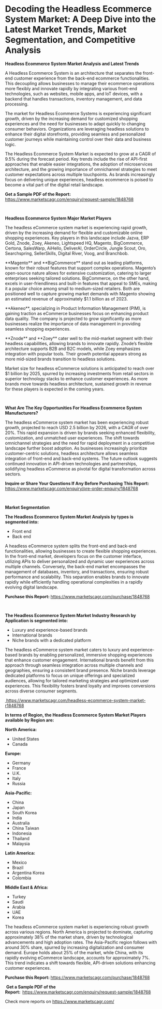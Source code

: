 <p><h1>Decoding the Headless Ecommerce System Market: A Deep Dive into the Latest Market Trends, Market Segmentation, and Competitive Analysis</h1></p><p><strong>Headless Ecommerce System Market Analysis and Latest Trends</strong></p>
<p><p>A Headless Ecommerce System is an architecture that separates the front-end customer experience from the back-end ecommerce functionalities. This decoupling allows businesses to manage their ecommerce operations more flexibly and innovate rapidly by integrating various front-end technologies, such as websites, mobile apps, and IoT devices, with a backend that handles transactions, inventory management, and data processing.</p><p>The market for Headless Ecommerce Systems is experiencing significant growth, driven by the increasing demand for customized shopping experiences and the need for businesses to adapt quickly to changing consumer behaviors. Organizations are leveraging headless solutions to enhance their digital storefronts, providing seamless and personalized customer journeys while maintaining control over their data and business logic.</p><p>The Headless Ecommerce System Market is expected to grow at a CAGR of 9.5% during the forecast period. Key trends include the rise of API-first approaches that enable easier integrations, the adoption of microservices architecture, and the growing importance of omnichannel strategies to meet customer expectations across multiple touchpoints. As brands increasingly focus on delivering unique experiences, headless ecommerce is poised to become a vital part of the digital retail landscape.</p></p>
<p><strong>Get a Sample PDF of the Report:&nbsp;</strong> <a href="https://www.marketscagr.com/enquiry/request-sample/1848768?utm_campaign=2337&utm_medium=2&utm_source=Github&utm_content=ia&utm_term=11032025&utm_id=headless-ecommerce-system">https://www.marketscagr.com/enquiry/request-sample/1848768</a></p>
<p>&nbsp;</p>
<p><strong>Headless Ecommerce System Major Market Players</strong></p>
<p><p>The headless eCommerce system market is experiencing rapid growth, driven by the increasing demand for flexible and customizable online shopping experiences. Key players in this landscape include Jazva, ERP Gold, Znode, Zoey, Akeneo, Lightspeed HQ, Magento, BigCommerce, Certona, SalesWarp, AiHello, DeliverAI, OrderCircle, Jungle Scout, Oro, Searchspring, SellerSkills, Digital River, Voog, and Branchbob.</p><p>**Magento** and **BigCommerce** stand out as leading platforms, known for their robust features that support complex operations. Magento’s open-source nature allows for extensive customization, catering to larger enterprises seeking tailored solutions. BigCommerce, on the other hand, excels in user-friendliness and built-in features that appeal to SMEs, making it a popular choice among small to medium-sized retailers. Both are positioned well to capture growing market demands with Magento showing an estimated revenue of approximately $1.1 billion as of 2023.</p><p>**Akeneo**, specializing in Product Information Management (PIM), is gaining traction as eCommerce businesses focus on enhancing product data quality. The company is projected to grow significantly as more businesses realize the importance of data management in providing seamless shopping experiences.</p><p>**Znode** and **Zoey** cater well to the mid-market segment with their headless capabilities, allowing brands to innovate rapidly. Znode’s flexible architecture supports B2B and B2C models, while Zoey emphasizes integration with popular tools. Their growth potential appears strong as more mid-sized brands transition to headless solutions.</p><p>Market size for headless eCommerce solutions is anticipated to reach over $1 billion by 2025, spurred by increasing investments from retail sectors in superior technology stacks to enhance customer experiences. As more brands move towards headless architecture, sustained growth in revenue for these players is expected in the coming years.</p></p>
<p>&nbsp;</p>
<p><strong>What Are The Key Opportunities For Headless Ecommerce System Manufacturers?</strong></p>
<p><p>The headless eCommerce system market has been experiencing robust growth, projected to reach USD 2.5 billion by 2026, with a CAGR of over 20%. This rapid expansion is driven by brands seeking enhanced flexibility, customization, and unmatched user experiences. The shift towards omnichannel strategies and the need for rapid deployment in a competitive landscape further boost adoption. As businesses increasingly prioritize customer-centric solutions, headless architecture allows seamless integration of front-end and back-end systems. The future outlook suggests continued innovation in API-driven technologies and partnerships, solidifying headless eCommerce as pivotal for digital transformation across sectors.</p></p>
<p><strong>Inquire or Share Your Questions If Any Before Purchasing This Report:</strong> <a href="https://www.marketscagr.com/enquiry/pre-order-enquiry/1848768?utm_campaign=2337&utm_medium=2&utm_source=Github&utm_content=ia&utm_term=11032025&utm_id=headless-ecommerce-system">https://www.marketscagr.com/enquiry/pre-order-enquiry/1848768</a></p>
<p>&nbsp;</p>
<p><strong>Market Segmentation</strong></p>
<p><strong>The Headless Ecommerce System Market Analysis by types is segmented into:</strong></p>
<p><ul><li>Front end</li><li>Back end</li></ul></p>
<p><p>A headless eCommerce system splits the front-end and back-end functionalities, allowing businesses to create flexible shopping experiences. In the front-end market, developers focus on the customer interface, utilizing APIs to deliver personalized and dynamic user experiences across multiple channels. Conversely, the back-end market encompasses the management of databases, inventory, and transactions, ensuring robust performance and scalability. This separation enables brands to innovate rapidly while efficiently handling operational complexities in a rapidly evolving digital landscape.</p></p>
<p><strong>Purchase this Report:&nbsp;</strong><a href="https://www.marketscagr.com/purchase/1848768?utm_campaign=2337&utm_medium=2&utm_source=Github&utm_content=ia&utm_term=11032025&utm_id=headless-ecommerce-system">https://www.marketscagr.com/purchase/1848768</a></p>
<p>&nbsp;</p>
<p><strong>The Headless Ecommerce System Market Industry Research by Application is segmented into:</strong></p>
<p><ul><li>Luxury and experience-based brands</li><li>International brands</li><li>Niche brands with a dedicated platform</li></ul></p>
<p><p>The headless eCommerce system market caters to luxury and experience-based brands by enabling personalized, immersive shopping experiences that enhance customer engagement. International brands benefit from this approach through seamless integration across multiple channels and geographies, ensuring a consistent brand presence. Niche brands leverage dedicated platforms to focus on unique offerings and specialized audiences, allowing for tailored marketing strategies and optimized user experiences. This flexibility fosters brand loyalty and improves conversions across diverse consumer segments.</p></p>
<p><a href="https://www.marketscagr.com/headless-ecommerce-system-market-r1848768?utm_campaign=2337&utm_medium=2&utm_source=Github&utm_content=ia&utm_term=11032025&utm_id=headless-ecommerce-system">&nbsp;https://www.marketscagr.com/headless-ecommerce-system-market-r1848768</a></p>
<p><strong>In terms of Region, the Headless Ecommerce System Market Players available by Region are:</strong></p>
<p>
    <p> <strong> North America: </strong>
        <ul>
            <li>United States</li>
            <li>Canada</li>
        </ul>
        </p> 
    <p> <strong> Europe: </strong>
        <ul>
            <li>Germany</li>
            <li>France</li>
            <li>U.K.</li>
            <li>Italy</li>
            <li>Russia</li>
        </ul>
        </p> 
    <p> <strong> Asia-Pacific: </strong>
        <ul>
            <li>China</li>
            <li>Japan</li>
            <li>South Korea</li>
            <li>India</li>
            <li>Australia</li>
            <li>China Taiwan</li>
            <li>Indonesia</li>
            <li>Thailand</li>
            <li>Malaysia</li>
        </ul>
        </p> 
    <p> <strong> Latin America: </strong>
        <ul>
            <li>Mexico</li>
            <li>Brazil</li>
            <li>Argentina Korea</li>
            <li>Colombia</li>
        </ul>
        </p> 
    <p> <strong> Middle East & Africa: </strong>
        <ul>
            <li>Turkey</li>
            <li>Saudi</li>
            <li>Arabia</li>
            <li>UAE</li>
            <li>Korea</li>
        </ul>
    </p>
    </p>
<p><p>The headless eCommerce system market is experiencing robust growth across various regions. North America is projected to dominate, capturing approximately 38% of the market share, driven by technological advancements and high adoption rates. The Asia-Pacific region follows with around 30% share, spurred by increasing digitalization and consumer demand. Europe holds about 25% of the market, while China, with its rapidly evolving eCommerce landscape, accounts for approximately 7%. This trend indicates a shift towards flexible, API-driven solutions enhancing customer experiences.</p></p>
<p><strong>Purchase this Report: </strong><a href="https://www.marketscagr.com/purchase/1848768?utm_campaign=2337&utm_medium=2&utm_source=Github&utm_content=ia&utm_term=11032025&utm_id=headless-ecommerce-system">https://www.marketscagr.com/purchase/1848768</a></p>
<p>&nbsp;<strong>Get a Sample PDF of the Report:&nbsp;&nbsp;</strong><a href="https://www.marketscagr.com/enquiry/request-sample/1848768?utm_campaign=2337&utm_medium=2&utm_source=Github&utm_content=ia&utm_term=11032025&utm_id=headless-ecommerce-system">https://www.marketscagr.com/enquiry/request-sample/1848768</a></p>
<p><strong></strong></p>
<p>Check more reports on <a href="https://www.marketscagr.com/?utm_campaign=2337&utm_medium=2&utm_source=Github&utm_content=ia&utm_term=11032025&utm_id=headless-ecommerce-system">https://www.marketscagr.com/</a></p>